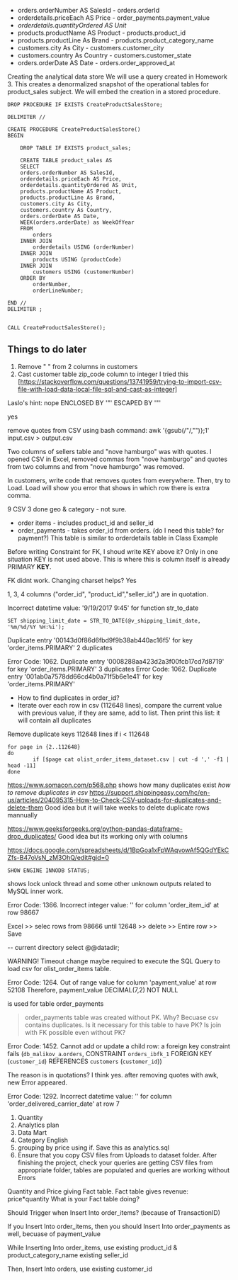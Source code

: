 - orders.orderNumber AS SalesId - orders.orderId
- orderdetails.priceEach AS Price - order_payments.payment_value
- _orderdetails.quantityOrdered AS Unit_ 
- products.productName AS Product - products.product_id
- products.productLine As Brand - products.product_category_name
- customers.city As City - customers.customer_city
- customers.country As Country - customers.customer_state
- orders.orderDate AS Date - orders.order_approved_at


Creating the analytical data store
We will use a query created in Homework 3. This creates a denormalized snapshot of the operational tables for product_sales subject. We will embed the creation in a stored procedure.

    DROP PROCEDURE IF EXISTS CreateProductSalesStore;

    DELIMITER //

    CREATE PROCEDURE CreateProductSalesStore()
    BEGIN

        DROP TABLE IF EXISTS product_sales;

        CREATE TABLE product_sales AS
        SELECT 
        orders.orderNumber AS SalesId, 
        orderdetails.priceEach AS Price, 
        orderdetails.quantityOrdered AS Unit,
        products.productName AS Product,
        products.productLine As Brand,   
        customers.city As City,
        customers.country As Country,   
        orders.orderDate AS Date,
        WEEK(orders.orderDate) as WeekOfYear
        FROM
            orders
        INNER JOIN
            orderdetails USING (orderNumber)
        INNER JOIN
            products USING (productCode)
        INNER JOIN
            customers USING (customerNumber)
        ORDER BY 
            orderNumber, 
            orderLineNumber;

    END //
    DELIMITER ;


    CALL CreateProductSalesStore();

## Things to do later

1. Remove " " from 2 columns in customers
2. Cast customer table zip_code column to integer
I tried this [https://stackoverflow.com/questions/13741959/trying-to-import-csv-file-with-load-data-local-file-sql-and-cast-as-integer]


Laslo's hint:
nope
    ENCLOSED BY '"'
    ESCAPED BY '"' 

yes

remove quotes from CSV using bash command:
    awk '{gsub(/\"/,"")};1' input.csv > output.csv



Two columns of sellers table and "nove hamburgo" was with quotes. I opened CSV in Excel, removed commas from  "nove hamburgo" and quotes from two columns and from "nove hamburgo" was removed. 

In customers, write code that removes quotes from everywhere. Then, try to Load. Load will show you error that shows in which row there is extra comma.

9 CSV
3 done
geo & category - not sure. 

- order items - includes product_id and seller_id
- order_payments - takes order_id from orders. (do I need this table? for payment?) This table is similar to orderdetails table in Class Example


Before writing Constraint for FK, I shoud write KEY above it?
Only in one situation KEY is not used above. This is where this is column itself is already PRIMARY **KEY**.


FK didnt work. Changing charset helps? Yes

1, 3, 4 columns ("order_id", "product_id","seller_id",) are in quotation. 

Incorrect datetime value: '9/19/2017 9:45' for function str_to_date

    SET shipping_limit_date = STR_TO_DATE(@v_shipping_limit_date, '%m/%d/%Y %H:%i');

Duplicate entry '00143d0f86d6fbd9f9b38ab440ac16f5' for key 'order_items.PRIMARY'
2 duplicates

Error Code: 1062. Duplicate entry '0008288aa423d2a3f00fcb17cd7d8719' for key 'order_items.PRIMARY'
3 duplicates
Error Code: 1062. Duplicate entry '001ab0a7578dd66cd4b0a71f5b6e1e41' for key 'order_items.PRIMARY'


- How to find duplicates in order_id?
- Iterate over each row in csv (112648 lines), compare the current value with previous value, if they are same, add to list. Then print this list: it will contain all duplicates


Remove duplicate keys
112648 lines
if i < 112648

    for page in {2..112648}
    do
            if [$page cat olist_order_items_dataset.csv | cut -d ',' -f1 | head -11]
    done

https://www.somacon.com/p568.php shows how many duplicates exist
*how to remove duplicates in csv*
https://support.shippingeasy.com/hc/en-us/articles/204095315-How-to-Check-CSV-uploads-for-duplicates-and-delete-them
Good idea but it will take weeks to delete duplicate rows mannually

https://www.geeksforgeeks.org/python-pandas-dataframe-drop_duplicates/ Good idea but its working only with columns


https://docs.google.com/spreadsheets/d/1BpGoa1xFpWAqvowAf5QGdYEkCZfs-B47oVsN_zM3OhQ/edit#gid=0


    SHOW ENGINE INNODB STATUS;
shows lock unlock thread and some other unknown outputs related to MySQL inner work. 

Error Code: 1366. Incorrect integer value: '' for column 'order_item_id' at row 98667

Excel >> selec rows from 98666 until 12648 >> delete >> Entire row >> Save

-- current directory
select @@datadir;

WARNING! 
Timeout change maybe required to execute the SQL Query to load csv for olist_order_items table. 



Error Code: 1264. Out of range value for column 'payment_value' at row 52108
Therefore, 
    payment_value DECIMAL(7,2) NOT NULL

is used for table order_payments

> order_payments table was created without PK. Why? Becuase csv contains duplicates. Is it necessary for this table to have PK? Is join with FK possible even without PK?

Error Code: 1452. Cannot add or update a child row: a foreign key constraint fails (`db_malikov_a`.`orders`, CONSTRAINT `orders_ibfk_1` FOREIGN KEY (`customer_id`) REFERENCES `customers` (`customer_id`))

The reason is in quotations? I think yes. after removing quotes with awk, new Error appeared. 

Error Code: 1292. Incorrect datetime value: '' for column 'order_delivered_carrier_date' at row 7


1. Quantity 
2. Analytics plan
3. Data Mart
4. Category English
5. grouping by price using if. Save this as analytics.sql
6. Ensure that you copy CSV files from Uploads to dataset folder. After finishing the project, check your queries are getting CSV files from appropriate folder, tables are populated and queries are working without Errors

Quantity and Price giving Fact table. Fact table gives revenue: price*quantity
What is your Fact table doing?


Should Trigger when Insert Into order_items? (because of TransactionID)

If you Insert Into order_items, then you should Insert Into order_payments as well, becuase of payment_value

While Inserting Into order_items, use existing product_id & product_category_name
existing seller_id

Then, Insert Into orders, use
existing customer_id


